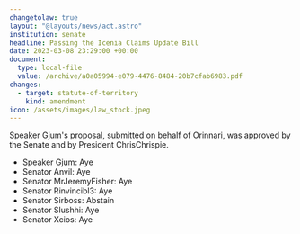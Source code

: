 ```yaml
---
changetolaw: true
layout: "@layouts/news/act.astro"
institution: senate
headline: Passing the Icenia Claims Update Bill
date: 2023-03-08 23:29:00 +00:00
document:
  type: local-file
  value: /archive/a0a05994-e079-4476-8484-20b7cfab6983.pdf
changes:
  - target: statute-of-territory
    kind: amendment
icon: /assets/images/law_stock.jpeg
---
```

Speaker Gjum's proposal, submitted on behalf of Orinnari, was approved by the Senate and by President ChrisChrispie.<!--more-->

- Speaker Gjum: Aye
- Senator Anvil: Aye
- Senator MrJeremyFisher: Aye
- Senator Rinvincibl3: Aye
- Senator Sirboss: Abstain
- Senator Slushhi: Aye
- Senator Xcios: Aye
